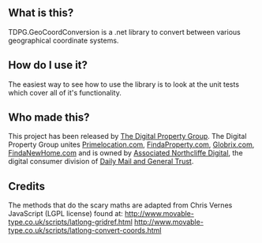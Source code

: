 ## What is this? ##
TDPG.GeoCoordConversion is a .net library to convert between various geographical coordinate systems.

## How do I use it? ##
The easiest way to see how to use the library is to look at the unit tests which cover all of it's functionality.

## Who made this? ##
This project has been released by <a href='http://www.thedigitalpropertygroup.com'>The Digital Property Group</a>.
The Digital Property Group unites <a href='http://www.Primelocation.com'>Primelocation.com</a>, <a href='http://www.FindaProperty.com'>FindaProperty.com</a>, <a href='http://www.globrix.com'>Globrix.com</a>, <a href='http://www.findanewhome.com'>FindaNewHome.com</a> and is owned by <a href='http://www.and.co.uk/'>Associated Northcliffe Digital</a>, the digital consumer division of <a href='http://www.dmgt.co.uk/'>Daily Mail and General Trust</a>.

## Credits ##
The methods that do the scary maths are adapted from Chris Vernes JavaScript (LGPL license) found at:
http://www.movable-type.co.uk/scripts/latlong-gridref.html
http://www.movable-type.co.uk/scripts/latlong-convert-coords.html
